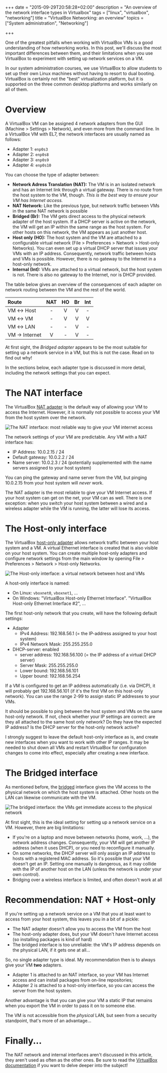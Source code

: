 +++
date = "2015-09-29T20:58:28+02:00"
description = "An overview of the network interface types in Virtualbox"
tags = ["linux", "virtualbox", "networking"]
title = "VirtualBox Networking: an overview"
topics = ["System administration", "Networking"]

+++

One of the greatest pitfalls when working with VirtualBox VMs is a good understanding of how networking works. In this post, we'll discuss the most important differences between them, and their limitations when you use VirtualBox to experiment with setting up network services on a VM.

In our system administration courses, we use VirtualBox to allow students to set up their own Linux machines without having to resort to dual booting. VirtualBox is certainly not the "best" virtualization platform, but it is supported on the three common desktop platforms and works similarly on all of them.

# Overview

A VirtualBox VM can be assigned 4 network adapters from the GUI (Machine > Settings > Network), and even more from the command line. In a VirtualBox VM with EL7, the network interfaces are usually named as follows:

- Adapter 1: `enp0s3`
- Adapter 2: `enp0s8`
- Adapter 3: `enp0s9`
- Adapter 4: `enp0s10`

You can choose the type of adapter between:

- **Network Adress Translation (NAT):** The VM is in an isolated network and has an Internet link through a virtual gateway. There is no route from the host system to the VM, though. *This is the best way to ensure your VM has Internet access.*
- **NAT Network:** Like the previous type, but network traffic between VMs in the same NAT network is possible
- **Bridged (Br):** The VM gets direct access to the physical network adapter of the host system. If a DHCP server is active on the network, the VM will get an IP within the same range as the host system. For other hosts on this network, the VM appears as just another host.
- **Host only (HO):** The host system and the VM are attached to a configurable virtual network (File > Preferences > Network > Host-only Networks). You can even set up a virtual DHCP server that issues your VMs with an IP address. Consequently, network traffic between hosts and VMs is possible. However, there is no gateway to the Internet in a host-only network.
- **Internal (Int):** VMs are attached to a virtual network, but the host system is not. There is also no gateway to the Internet, nor is DHCP provided.

The table below gives an overview of the consequences of each adapter on network routing between the VM and the rest of the world.

| Route         | NAT   | HO    | Br    | Int   |
| :---          | :---: | :---: | :---: | :---: |
| VM ↔ Host     | -     | V     | V     | -     |
| VM ↔ VM       | -     | V     | V     | V     |
| VM ↔ LAN      | -     | -     | V     | -     |
| VM → Internet | V     | -     | V     | -     |

At first sight, the *Bridged adapter* appears to be the most suitable for setting up a network service in a VM, but this is not the case. Read on to find out why!

In the sections below, each adapter type is discussed in more detail, including the network settings that you can expect.

# The NAT interface

The VirtualBox [NAT adapter](http://www.virtualbox.org/manual/ch06.html#network_nat)
is the default way of allowing your VM to access the Internet. However, it is normally not possible to access your VM from the host system over the network.

![The NAT interface: most reliable way to give your VM internet access](/img/vbnat.png)

The network settings of your VM are predictable. Any VM with a NAT interface has:

- IP Address: 10.0.2.15 / 24
- Default gateway: 10.0.2.2 / 24
- Name server: 10.0.2.3 / 24 (potentially supplemented with the name servers assigned to your host system)

You can ping the gateway and name server from the VM, but pinging 10.0.2.15 from your host system will *never* work.

The NAT adapter is the most reliable to give your VM Internet access. If your host system can get on the net, your VM can as well.  There is one exception: when you switch your host system between a wired and a wireless adapter while the VM is running, the latter will lose its access.

# The Host-only interface

The VirtualBox [host-only adapter](http://www.virtualbox.org/manual/ch06.html#network_hostonly) allows network traffic between your host system and a VM. A virtual Ethernet interface is created that is also visible on your host system. You can create multiple host-only adapters and configure network settings from the main window by opening File > Preferences > Network > Host-only Networks.

![The Host-only interface: a virtual network between host and VMs](/img/vbho.png)

A host-only interface is named:

- On Linux: `vboxnet0`, `vboxnet1`, ...
- On Windows: "VirtualBox Host-only Ethernet Interface". "VirtualBox Host-only Ethernet Interface #2", ...

The first host-only network that you create, will have the following default settings:

- Adapter
    - IPv4 Address: 192.168.56.1 (= the IP-address assigned to your host system)
    - IPv4 Network Mask: 255.255.255.0
- DHCP-server: enabled
    - server address: 192.168.56.100 (= the IP address of a virtual DHCP server)
    - Server Mask: 255.255.255.0
    - Lower bound: 192.168.56.101
    - Upper bound: 192.168.56.254

If a VM is configured to get an IP address automatically (i.e. via DHCP), it will probably get 192.168.56.101 (if it's the first VM on this host-only network). You can use the range 2-99 to assign static IP addresses to your VMs.

It should be possible to ping between the host system and VMs on the same host-only network. If not, check whether your IP settings are correct: are they all attached to the same host only network? Do they have the expected IP address? Is the DHCP server for the host-only network active?

I strongly suggest to leave the default host-only interface as is, and create new interfaces when you want to work with other IP ranges. It may be needed to shut down all VMs and restart VirtualBox for configuration changes to come into effect, especially after creating a new interface.

# The Bridged interface

As mentioned before, the [bridged](https://www.virtualbox.org/manual/ch06.html#network_bridged) interface gives the VM access to the physical network on which the host system is attached. Other hosts on the LAN can likewise communicate with the VM.

![The bridged interface: the VMs get immediate access to the physical network](/img/vbbridged.png)

At first sight, this is the ideal setting for setting up a network service on a VM. However, there are big limitations:

- If you're on a laptop and move between networks (home, work, ...), the network address changes. Consequently, your VM will get another IP address (when it uses DHCP), or you need to reconfigure it manually.
- On some networks, the DHCP server will only assign an IP address to hosts with a registered MAC address. So it's possible that your VM doesn't get an IP. Setting one manually is dangerous, as it may collide with the IP of another host on the LAN (unless the network is under your own control).
- Bridging over a wireless interface is limited, and often doesn't work at all

# Recommendation: NAT + Host-only

If you're setting up a network service on a VM that you at least want to access from your host system, this leaves you in a bit of a pickle:

- The NAT adapter doesn't allow you to access the VM from the host
- The host-only adapter does, but your VM doesn't have Internet access (so installing packages is kind of hard)
- The bridged interface is too unreliable: the VM's IP address depends on the physical LAN, if it gets one at all...

So, no single adapter type is ideal. My recommendation then is to always give your VM **two** adapters.

- Adapter 1 is attached to an NAT interface, so your VM has Internet access and can install packages from on-line repositories;
- Adapter 2 is attached to a host-only interface, so you can access the server from the host system.

Another advantage is that you can give your VM a static IP that remains when you export the VM in order to pass it on to someone else.

The VM is not accessible from the *physical* LAN, but seen from a security standpoint, that's more of an advantage...

# Finally...

The NAT network and internal interfaces aren't discussed in this article, they aren't used as often as the other ones. Be sure to read the [VirtualBox documentation](https://www.virtualbox.org/manual/ch06.html) if you want to delve deeper into the subject!
